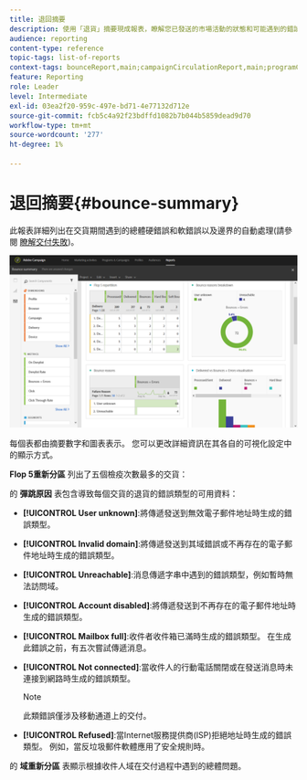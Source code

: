 ```yaml
---
title: 退回摘要
description: 使用「退貨」摘要現成報表，瞭解您已發送的市場活動的狀態和可能遇到的錯誤。
audience: reporting
content-type: reference
topic-tags: list-of-reports
context-tags: bounceReport,main;campaignCirculationReport,main;programCirculationReport,main
feature: Reporting
role: Leader
level: Intermediate
exl-id: 03ea2f20-959c-497e-bd71-4e77132d712e
source-git-commit: fcb5c4a92f23bdffd1082b7b044b5859dead9d70
workflow-type: tm+mt
source-wordcount: '277'
ht-degree: 1%

---
```


# 退回摘要{#bounce-summary}

此報表詳細列出在交貨期間遇到的總體硬錯誤和軟錯誤以及邊界的自動處理(請參閱 [瞭解交付失敗](../../sending/using/understanding-delivery-failures.md))。

![](assets/campaign_reports_bounces.png)

每個表都由摘要數字和圖表表示。 您可以更改詳細資訊在其各自的可視化設定中的顯示方式。

**Flop 5重新分區** 列出了五個檢疫次數最多的交貨：

的 **彈跳原因** 表包含導致每個交貨的退貨的錯誤類型的可用資料：

* **[!UICONTROL User unknown]**:將傳遞發送到無效電子郵件地址時生成的錯誤類型。
* **[!UICONTROL Invalid domain]**:將傳遞發送到其域錯誤或不再存在的電子郵件地址時生成的錯誤類型。
* **[!UICONTROL Unreachable]**:消息傳遞字串中遇到的錯誤類型，例如暫時無法訪問域。
* **[!UICONTROL Account disabled]**:將傳遞發送到不再存在的電子郵件地址時生成的錯誤類型。
* **[!UICONTROL Mailbox full]**:收件者收件箱已滿時生成的錯誤類型。 在生成此錯誤之前，有五次嘗試傳遞消息。
* **[!UICONTROL Not connected]**:當收件人的行動電話關閉或在發送消息時未連接到網路時生成的錯誤類型。

   >[!NOTE]
   >
   >此類錯誤僅涉及移動通道上的交付。

* **[!UICONTROL Refused]**:當Internet服務提供商(ISP)拒絕地址時生成的錯誤類型。 例如，當反垃圾郵件軟體應用了安全規則時。

的 **域重新分區** 表顯示根據收件人域在交付過程中遇到的總體問題。
